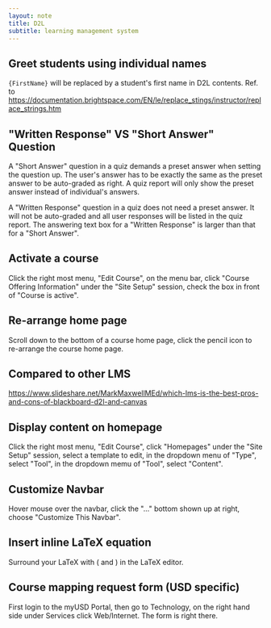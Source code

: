 ```yaml
---
layout: note
title: D2L
subtitle: learning management system
---
```


## Greet students using individual names

`{FirstName}` will be replaced by a student's first name in D2L contents. Ref. to <https://documentation.brightspace.com/EN/le/replace_stings/instructor/replace_strings.htm>

## "Written Response" VS "Short Answer" Question

A "Short Answer" question in a quiz demands a preset answer when setting the question up. The user's answer has to be exactly the same as the preset answer to be auto-graded as right. A quiz report will only show the preset answer instead of individual's answers.

A "Written Response" question in a quiz does not need a preset answer. It will not be auto-graded and all user responses will be listed in the quiz report. The answering text box for a "Written Response" is larger than that for a "Short Answer".

## Activate a course

Click the right most menu, "Edit Course", on the menu bar, click "Course Offering Information" under the "Site Setup" session, check the box in front of "Course is active".

## Re-arrange home page

Scroll down to the bottom of a course home page, click the pencil icon to re-arrange the course home page.

## Compared to other LMS

<https://www.slideshare.net/MarkMaxwellMEd/which-lms-is-the-best-pros-and-cons-of-blackboard-d2l-and-canvas>

## Display content on homepage

Click the right most menu, "Edit Course", click "Homepages" under the "Site Setup" session, select a template to edit, in the dropdown menu of "Type", select "Tool", in the dropdown memu of "Tool", select "Content".

## Customize Navbar

Hover mouse over the navbar, click the "..." bottom shown up at right, choose "Customize This Navbar".

## Insert inline LaTeX equation

Surround your LaTeX with \( and \) in the LaTeX editor.

## Course mapping request form (USD specific)

First login to the myUSD Portal, then go to Technology, on the right hand side under Services click Web/Internet.  The form is right there.

